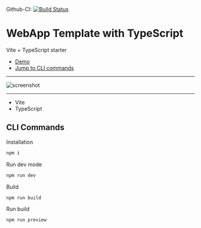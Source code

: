 Github-CI: [![Build Status][build_status]][build_link]

[build_status]: ./../../actions/workflows/build.yml/badge.svg
[build_link]: ./../../actions/workflows/build.yml

# WebApp Template with TypeScript

Vite + TypeScript starter

- [Demo](../../deployments/github-pages)
- [Jump to CLI commands](#cli-commands)

---

![screenshot](docs/preview.png)

---

- Vite
- TypeScript

## CLI Commands

Installation

```bash
npm i
```

Run dev mode

```bash
npm run dev
```

Build

```bash
npm run build
```

Run build

```bash
npm run preview
```
